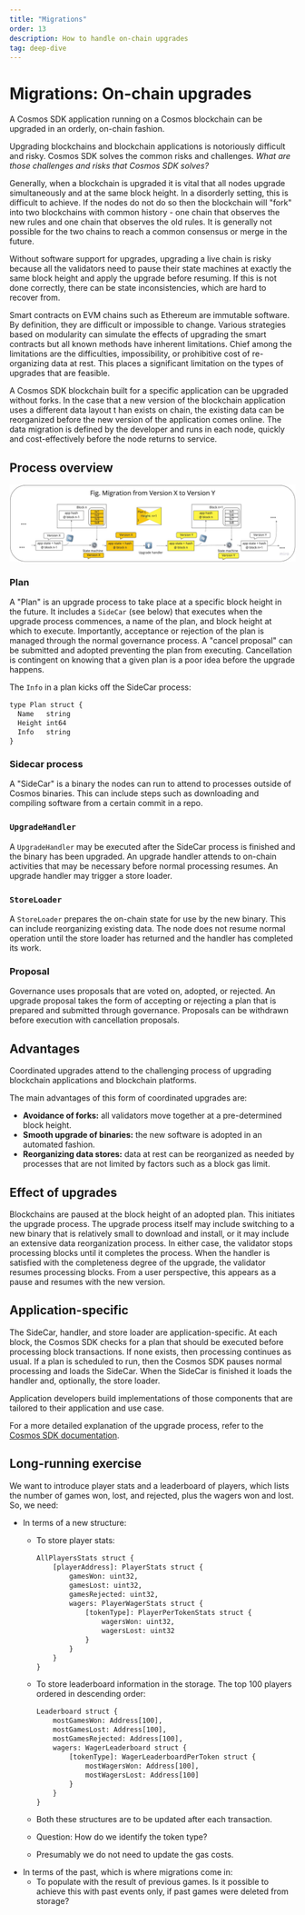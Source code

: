 ```yaml
---
title: "Migrations"
order: 13
description: How to handle on-chain upgrades
tag: deep-dive
---
```


# Migrations: On-chain upgrades

A Cosmos SDK application running on a Cosmos blockchain can be upgraded in an orderly, on-chain fashion.

Upgrading blockchains and blockchain applications is notoriously difficult and risky. Cosmos SDK solves the common risks and challenges. _What are those challenges and risks that Cosmos SDK solves?_

Generally, when a blockchain is upgraded it is vital that all nodes upgrade simultaneously and at the same block height. In a disorderly setting, this is difficult to achieve. If the nodes do not do so then the blockchain will "fork" into two blockchains with common history - one chain that observes the new rules and one chain that observes the old rules. It is generally not possible for the two chains to reach a common consensus or merge in the future.

<HighlightBox type="info">

Without software support for upgrades, upgrading a live chain is risky because all the validators need to pause their state machines at exactly the same block height and apply the upgrade before resuming. If this is not done correctly, there can be state inconsistencies, which are hard to recover from.

</HighlightBox>

Smart contracts on EVM chains such as Ethereum are immutable software. By definition, they are difficult or impossible to change. Various strategies based on modularity can simulate the effects of upgrading the smart contracts but all known methods have inherent limitations. Chief among the limitations are the difficulties, impossibility, or prohibitive cost of re-organizing data at rest. This places a significant limitation on the types of upgrades that are feasible.

A Cosmos SDK blockchain built for a specific application can be upgraded without forks. In the case that a new version of the blockchain application uses a different data layout t han exists on chain, the existing data can be reorganized before the new version of the application comes online. The data migration is defined by the developer and runs in each node, quickly and cost-effectively before the node returns to service. 

## Process overview

![Plan and upgrade handler](./images/state-migration.jpg)

### Plan

A "Plan" is an upgrade process to take place at a specific block height in the future. It includes a `SideCar` (see below) that executes when the upgrade process commences, a name of the plan, and block height at which to execute. Importantly, acceptance or rejection of the plan is managed through the normal governance process. A "cancel proposal" can be submitted and adopted preventing the plan from executing. Cancellation is contingent on knowing that a given plan is a poor idea before the upgrade happens.

The `Info` in a plan kicks off the SideCar process:

```shell
type Plan struct {
  Name   string
  Height int64
  Info   string
}
```

### Sidecar process

A "SideCar" is a binary the nodes can run to attend to processes outside of Cosmos binaries. This can include steps such as downloading and compiling software from a certain commit in a repo.

### `UpgradeHandler`

A `UpgradeHandler` may be executed after the SideCar process is finished and the binary has been upgraded. An upgrade handler attends to on-chain activities that may be necessary before normal processing resumes. An upgrade handler may trigger a store loader.

### `StoreLoader`

A `StoreLoader` prepares the on-chain state for use by the new binary. This can include reorganizing existing data. The node does not resume normal operation until the store loader has returned and the handler has completed its work.

### Proposal

Governance uses proposals that are voted on, adopted, or rejected. An upgrade proposal takes the form of accepting or rejecting a plan that is prepared and submitted through governance. Proposals can be withdrawn before execution with cancellation proposals.

## Advantages

Coordinated upgrades attend to the challenging process of upgrading blockchain applications and blockchain platforms.

The main advantages of this form of coordinated upgrades are:

* **Avoidance of forks:** all validators move together at a pre-determined block height.
* **Smooth upgrade of binaries:** the new software is adopted in an automated fashion.
* **Reorganizing data stores:** data at rest can be reorganized as needed by processes that are not limited by factors such as a block gas limit.

## Effect of upgrades

Blockchains are paused at the block height of an adopted plan. This initiates the upgrade process. The upgrade process itself may include switching to a new binary that is relatively small to download and install, or it may include an extensive data reorganization process. In either case, the validator stops processing blocks until it completes the process. When the handler is satisfied with the completeness degree of the upgrade, the validator resumes processing blocks. From a user perspective, this appears as a pause and resumes with the new version.

## Application-specific

The SideCar, handler, and store loader are application-specific. At each block, the Cosmos SDK checks for a plan that should be executed before processing block transactions. If none exists, then processing continues as usual. If a plan is scheduled to run, then the Cosmos SDK pauses normal processing and loads the SideCar. When the SideCar is finished it loads the handler and, optionally, the store loader.

Application developers build implementations of those components that are tailored to their application and use case.

<HighlightBox type="info">

For a more detailed explanation of the upgrade process, refer to the [Cosmos SDK documentation](https://docs.cosmos.network/master/modules/upgrade).

</HighlightBox>

## Long-running exercise

We want to introduce player stats and a leaderboard of players, which lists the number of games won, lost, and rejected, plus the wagers won and lost. So, we need:

* In terms of a new structure:
    * To store player stats:
        ```
        AllPlayersStats struct {
            [playerAddress]: PlayerStats struct {
                gamesWon: uint32,
                gamesLost: uint32,
                gamesRejected: uint32,
                wagers: PlayerWagerStats struct {
                    [tokenType]: PlayerPerTokenStats struct {
                        wagersWon: uint32,
                        wagersLost: uint32
                    }
                }
            }
        }
        ```


    * To store leaderboard information in the storage. The top 100 players ordered in descending order:
        ```
        Leaderboard struct {
            mostGamesWon: Address[100],
            mostGamesLost: Address[100],
            mostGamesRejected: Address[100],
            wagers: WagerLeaderboard struct {
                [tokenType]: WagerLeaderboardPerToken struct {
                    mostWagersWon: Address[100],
                    mostWagersLost: Address[100]
                }
            }
        }
        ```

    * Both these structures are to be updated after each transaction.
    * Question: How do we identify the token type?
    * Presumably we do not need to update the gas costs.
* In terms of the past, which is where migrations come in:
    * To populate with the result of previous games. Is it possible to achieve this with past events only, if past games were deleted from storage?

<!-- TODO write new code and the migration script. -->
